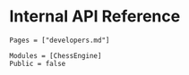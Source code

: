 # Internal API Reference

```@index
Pages = ["developers.md"]
```

```@autodocs
Modules = [ChessEngine]
Public = false
```